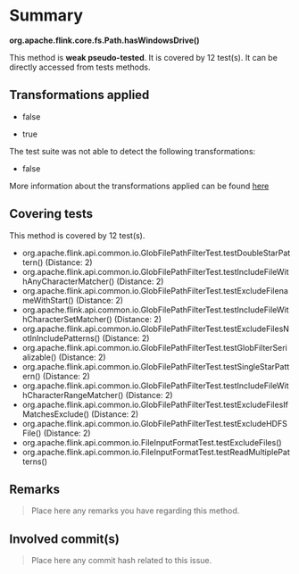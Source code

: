 # Summary
**org.apache.flink.core.fs.Path.hasWindowsDrive()**

This method is **weak pseudo-tested**.
It is covered by 12 test(s). It can be directly accessed from tests methods.


## Transformations applied

- false

- true


The test suite was not able to detect the following transformations:
 * false 


More information about the transformations applied can be found [here](https://github.com/STAMP-project/pitest-descartes)

## Covering tests
This method is covered by 12 test(s).
* org.apache.flink.api.common.io.GlobFilePathFilterTest.testDoubleStarPattern() (Distance: 2)
* org.apache.flink.api.common.io.GlobFilePathFilterTest.testIncludeFileWithAnyCharacterMatcher() (Distance: 2)
* org.apache.flink.api.common.io.GlobFilePathFilterTest.testExcludeFilenameWithStart() (Distance: 2)
* org.apache.flink.api.common.io.GlobFilePathFilterTest.testIncludeFileWithCharacterSetMatcher() (Distance: 2)
* org.apache.flink.api.common.io.GlobFilePathFilterTest.testExcludeFilesNotInIncludePatterns() (Distance: 2)
* org.apache.flink.api.common.io.GlobFilePathFilterTest.testGlobFilterSerializable() (Distance: 2)
* org.apache.flink.api.common.io.GlobFilePathFilterTest.testSingleStarPattern() (Distance: 2)
* org.apache.flink.api.common.io.GlobFilePathFilterTest.testIncludeFileWithCharacterRangeMatcher() (Distance: 2)
* org.apache.flink.api.common.io.GlobFilePathFilterTest.testExcludeFilesIfMatchesExclude() (Distance: 2)
* org.apache.flink.api.common.io.GlobFilePathFilterTest.testExcludeHDFSFile() (Distance: 2)
* org.apache.flink.api.common.io.FileInputFormatTest.testExcludeFiles()
* org.apache.flink.api.common.io.FileInputFormatTest.testReadMultiplePatterns()


## Remarks
> Place here any remarks you have regarding this method.

## Involved commit(s)

> Place here any commit hash related to this issue.
